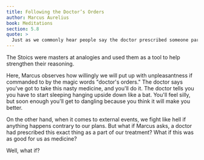 ```yaml
---
title: Following the Doctor’s Orders
author: Marcus Aurelius
book: Meditations
section: 5.8
quote: >
  Just as we commonly hear people say the doctor prescribed someone particular riding exercises, or ice baths, or walking without shoes, we should in the same way say that nature prescribed someone to be diseased, or disabled, or to suffer any kind of impairment. In the case of the doctor, prescribed means something ordered to help aid someone's healing. But in the case of nature, it means that what happens to each of us is ordered to help aid our destiny.
---
```


The Stoics were masters at analogies and used them as a tool to help strengthen their reasoning.

Here, Marcus observes how willingly we will put up with unpleasantness if commanded to by the magic words "doctor's orders." The doctor says you've got to take this nasty medicine, and you'll do it. The doctor tells you you have to start sleeping hanging upside down like a bat. You'll feel silly, but soon enough you'll get to dangling because you think it will make you better.

On the other hand, when it comes to external events, we fight like hell if anything happens contrary to our plans. But what if Marcus asks, a doctor had prescribed this exact thing as a part of our treatment? What if this was as good for us as medicine?

Well, what if?
